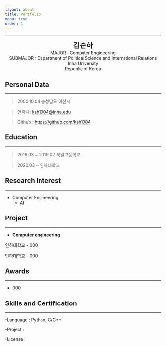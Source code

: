 ```yaml
---
layout: about
title: Portfolio
menu: true
order: 1
---
```


* * *
<center>
<span style=
"font-size:170%;
font-weight:bold">
김순하
</span>
</center>

<center>MAJOR : Computer Engineering</center>

<center>SUBMAJOR : Department of Political Science and International Relations</center>

<center>Inha University</center>

<center>Republic of Korea</center>

## Personal Data
---
> 2000.10.04 충청남도 아산시 

> 연락처: ksh1004@inha.edu

> Github : <a href="https://github.com/ksh1004">https://github.com/ksh1004</a>


## Education
---
> 2016.03 ~ 2019.02 북일고등학교

> 2020.03 ~ 인하대학교


## Research Interest
---

* Computer Engineering
    + AI


## Project
---

* **Computer engineering**

인하대학교 - 000

인하대학교 - 000


## Awards
---

- 000


## Skills and Certification
---
-Language : Python, C/C++

-Project : 

-License : 



